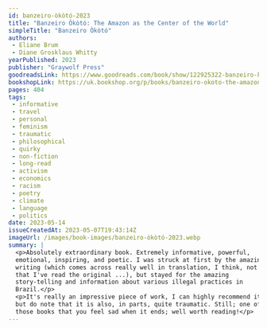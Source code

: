 ```yaml
---
id: banzeiro-òkòtó-2023
title: "Banzeiro Òkòtó: The Amazon as the Center of the World"
simpleTitle: "Banzeiro Òkòtó"
authors:
 - Eliane Brum
 - Diane Grosklaus Whitty
yearPublished: 2023
publisher: "Graywolf Press"
goodreadsLink: https://www.goodreads.com/book/show/122925322-banzeiro-k-t
bookshopLink: https://uk.bookshop.org/p/books/banzeiro-okoto-the-amazon-as-the-centre-of-the-world-eliane-brum/7366640?ean=9781911648611
pages: 404
tags:
 - informative
 - travel
 - personal
 - feminism
 - traumatic
 - philosophical
 - quirky
 - non-fiction
 - long-read
 - activism
 - economics
 - racism
 - poetry
 - climate
 - language
 - politics
date: 2023-05-14
issueCreatedAt: 2023-05-07T19:43:14Z
imageUrl: /images/book-images/banzeiro-òkòtó-2023.webp
summary: |
  <p>Absolutely extraordinary book. Extremely informative, powerful,
  emotional, inspiring, and poetic. I was struck at first by the amazing
  writing (which comes across really well in translation, I think, not
  that I've read the original ...), but stayed for the amazing
  story-telling and information about various illegal practices in
  Brazil.</p>
  <p>It's really an impressive piece of work, I can highly recommend it,
  but do note that it is also, in parts, quite traumatic. Still; one of
  those books that you feel sad when it ends; well worth reading!</p>
---
```


